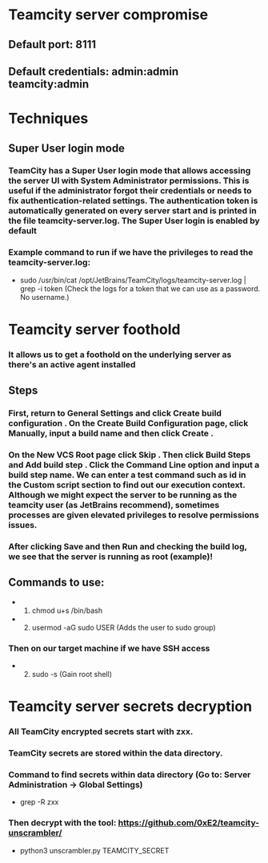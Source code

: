 # Teamcity server compromise

## Default port: 8111

## Default credentials: admin:admin teamcity:admin 

# Techniques

## Super User login mode

### TeamCity has a Super User login mode that allows accessing the server UI with System Administrator permissions. This is useful if the administrator forgot their credentials or needs to fix authentication-related settings. The authentication token is automatically generated on every server start and is printed in the file teamcity-server.log. The Super User login is enabled by default

### Example command to run if we have the privileges to read the teamcity-server.log:

 - sudo /usr/bin/cat /opt/JetBrains/TeamCity/logs/teamcity-server.log | grep -i token (Check the logs for a token that we can use as a password. No username.)

# Teamcity server foothold

###  It allows us to get a foothold on the underlying server as there's an active agent installed

## Steps

### First, return to General Settings and click Create build configuration . On the Create Build Configuration page, click Manually, input a build name and then click Create .

### On the New VCS Root page click Skip . Then click Build Steps and Add build step . Click the Command Line option and input a build step name. We can enter a test command such as id in the Custom script section to find out our execution context. Although we might expect the server to be running as the teamcity user (as JetBrains recommend), sometimes processes are given elevated privileges to resolve permissions issues.

### After clicking Save and then Run and checking the build log, we see that the server is running as root (example)!

## Commands to use:

 - 1) chmod u+s /bin/bash
 
 - 2) usermod -aG sudo USER (Adds the user to sudo group)

### Then on our target machine if we have SSH access 

 - 2) sudo -s (Gain root shell)

# Teamcity server secrets decryption

### All TeamCity encrypted secrets start with zxx.

### TeamCity secrets are stored within the data directory.

### Command to find secrets within data directory (Go to: Server Administration -> Global Settings)

 - grep -R zxx

### Then decrypt with the tool: https://github.com/0xE2/teamcity-unscrambler/

 - python3 unscrambler.py TEAMCITY_SECRET

